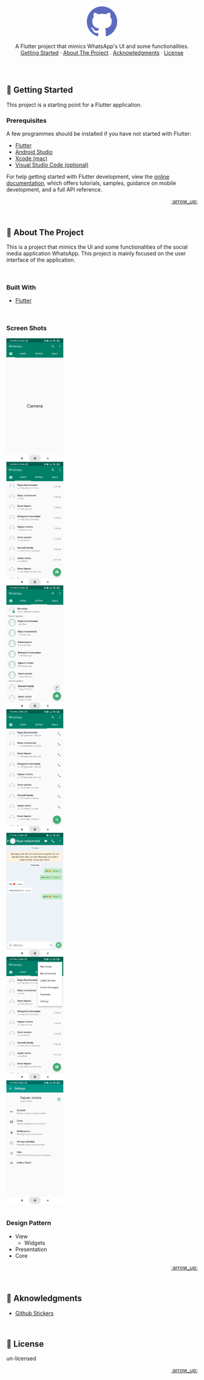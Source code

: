 <div id="top"></div>

<br /><br />

<div align="center">
  <a href="">
    <img src="screenshots/github.png" alt="Logo" width="80" height="80">
  </a>

  
  <p align="center">
    A Flutter project that mimics WhatsApp's UI and some functionalities.
    <br />
    <a href="#getting_started">Getting Started</a>
    ·
    <a href="#about_project">About The Project</a>
    .
    <a href="#acknowledgments">Acknowledgments</a>
    ·
    <a href="#license">License</a>
  </p>
</div>
<br />


<br />
<!-- GETTING STARTED -->
<div id="getting_started"></div>

## :rocket: Getting Started

This project is a starting point for a Flutter application.

### Prerequisites

A few programmes should be installed if you have not started with Flutter:

- [Flutter](https://docs.flutter.dev/get-started/install)
- [Android Studio](https://developer.android.com/studio)
- [Xcode (mac)](https://developer.apple.com/xcode/resources/)
- [Visual Studio Code (optional)](https://code.visualstudio.com/Download)

For help getting started with Flutter development, view the
[online documentation](https://docs.flutter.dev/), which offers tutorials,
samples, guidance on mobile development, and a full API reference.

<p align="right"><a href="#top"> :arrow_up: </a></p>

<br />
<!-- ABOUT THE PROJECT -->
<div id="about_project"></div>

## :blue_book: About The Project

This is a project that mimics the UI and some functionalities of the social media application WhatsApp. This project is mainly focused on the user interface of the application.

<br />

### Built With

- [Flutter](https://docs.flutter.dev/get-started/codelab)


<br />

### Screen Shots

<div style="display:grid">
    <img style="width: 150px" src="screenshots/camera.jpg" alt="camera screen" title="camera screen">
    <img style="width: 150px" src="screenshots/chats.jpg" alt="chat list screen" title="chat list screen">
    <img style="width: 150px" src="screenshots/status.jpg" alt="status list screen" title="status list screen">
    <img style="width: 150px" src="screenshots/calls.jpg" alt="calls list screen" title="calls list screen">
    <img style="width: 150px" src="screenshots/chatScreen.jpg" alt="chat Screen screen" title="chat screen">
    <img style="width: 150px" src="screenshots/popmenu.jpg" alt="popmenu screen" title="popmenu screen">
    <img style="width: 150px" src="screenshots/settings.jpg" alt="settings screen" title="settings screen">
</div>


<br />

### Design Pattern

- View
  - Widgets
- Presentation
- Core

<p align="right"><a href="#top"> :arrow_up: </a></p>



<br />
<!-- ACKNOWLEDGMENTS -->
<div id="acknowledgments"></div>

## :smiling_face_with_three_hearts: Aknowledgments

- [Github Stickers](https://github.com/ikatyang/emoji-cheat-sheet/blob/master/README.md)



<br />
<!-- LICENSE -->
<div id="license"></div>

## :page_with_curl: License

un-licensed

<p align="right"><a href="#top"> :arrow_up: </a></p>
